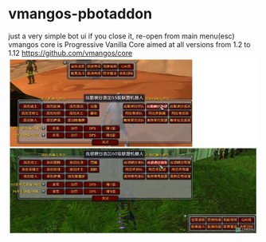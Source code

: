 # vmangos-pbotaddon
  just a very simple bot ui
  if you close it, re-open from main menu(esc)
  vmangos core is Progressive Vanilla Core aimed at all versions from 1.2 to 1.12
  https://github.com/vmangos/core
![UI](https://github.com/coolzoom/vmangos-pbotaddon/blob/master/bots.jpg)
